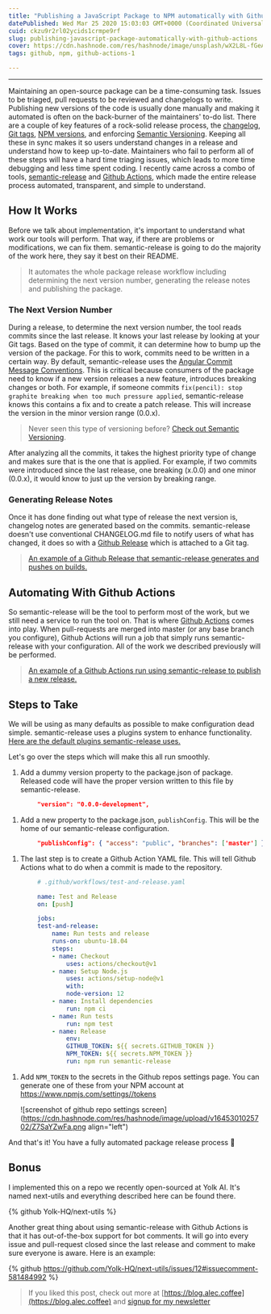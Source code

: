 ```yaml
---
title: "Publishing a JavaScript Package to NPM automatically with Github Actions"
datePublished: Wed Mar 25 2020 15:03:03 GMT+0000 (Coordinated Universal Time)
cuid: ckzu9r2rl02ycids1crmpe9rf
slug: publishing-javascript-package-automatically-with-github-actions
cover: https://cdn.hashnode.com/res/hashnode/image/unsplash/wX2L8L-fGeA/upload/v1645301057771/o5w8yJRmGG.jpeg
tags: github, npm, github-actions-1

---
```


---

Maintaining an open-source package can be a time-consuming task. Issues to be triaged, pull requests to be reviewed and changelogs to write. Publishing new versions of the code is usually done manually and making it automated is often on the back-burner of the maintainers' to-do list. There are a couple of key features of a rock-solid release process, the [changelog](https://www.techopedia.com/definition/13934/changelog), [Git tags](https://git-scm.com/book/en/v2/Git-Basics-Tagging), [NPM versions](https://stackoverflow.com/questions/10972176/find-the-version-of-an-installed-npm-package), and enforcing [Semantic Versioning](https://semver.org/). Keeping all these in sync makes it so users understand changes in a release and understand how to keep up-to-date. Maintainers who fail to perform all of these steps will have a hard time triaging issues, which leads to more time debugging and less time spent coding. I recently came across a combo of tools, [semantic-release](https://github.com/semantic-release/semantic-release) and [Github Actions](https://github.com/features/actions), which made the entire release process automated, transparent, and simple to understand.

## How It Works

Before we talk about implementation, it's important to understand what work our tools will perform. That way, if there are problems or modifications, we can fix them. semantic-release is going to do the majority of the work here, they say it best on their README.

> It automates the whole package release workflow including determining the next version number, generating the release notes and publishing the package.

### The Next Version Number

During a release, to determine the next version number, the tool reads commits since the last release. It knows your last release by looking at your Git tags. Based on the type of commit, it can determine how to bump up the version of the package. For this to work, commits need to be written in a certain way. By default, semantic-release uses the [Angular Commit Message Conventions](https://github.com/angular/angular.js/blob/master/DEVELOPERS.md#-git-commit-guidelines). This is critical because consumers of the package need to know if a new version releases a new feature, introduces breaking changes or both. For example, if someone commits `fix(pencil): stop graphite breaking when too much pressure applied`, semantic-release knows this contains a fix and to create a patch release. This will increase the version in the minor version range (0.0.x).

> Never seen this type of versioning before? [Check out Semantic Versioning](https://semver.org/).

After analyzing all the commits, it takes the highest priority type of change and makes sure that is the one that is applied. For example, if two commits were introduced since the last release, one breaking (x.0.0) and one minor (0.0.x), it would know to just up the version by breaking range.

### Generating Release Notes

Once it has done finding out what type of release the next version is, changelog notes are generated based on the commits. semantic-release doesn't use conventional CHANGELOG.md file to notify users of what has changed, it does so with a [Github Release](https://help.github.com/en/github/administering-a-repository/about-releases) which is attached to a Git tag.

> [An example of a Github Release that semantic-release generates and pushes on builds.](https://github.com/Yolk-HQ/next-utils/releases/tag/v1.0.3)

## Automating With Github Actions

So semantic-release will be the tool to perform most of the work, but we still need a service to run the tool on. That is where [Github Actions](https://github.com/features/actions) comes into play. When pull-requests are merged into master (or any base branch you configure), Github Actions will run a job that simply runs semantic-release with your configuration. All of the work we described previously will be performed.

> [An example of a Github Actions run using semantic-release to publish a new release.](https://github.com/Yolk-HQ/next-utils/runs/463521573?check_suite_focus=true)

## Steps to Take

We will be using as many defaults as possible to make configuration dead simple. semantic-release uses a plugins system to enhance functionality. [Here are the default plugins semantic-release uses.](https://github.com/semantic-release/semantic-release/blob/master/docs/usage/plugins.md#default-plugins)

Let's go over the steps which will make this all run smoothly.

1. Add a dummy version property to the package.json of package. Released code will have the proper version written to this file by semantic-release.
    

```json
        "version": "0.0.0-development",
```

1. Add a new property to the package.json, `publishConfig`. This will be the home of our semantic-release configuration.
    

```json
        "publishConfig": { "access": "public", "branches": ['master'] }
```

1. The last step is to create a Github Action YAML file. This will tell Github Actions what to do when a commit is made to the repository.
    

```yml
        # .github/workflows/test-and-release.yaml

        name: Test and Release
        on: [push]

        jobs:
        test-and-release:
            name: Run tests and release
            runs-on: ubuntu-18.04
            steps:
            - name: Checkout
                uses: actions/checkout@v1
            - name: Setup Node.js
                uses: actions/setup-node@v1
                with:
                node-version: 12
            - name: Install dependencies
                run: npm ci
            - name: Run tests
                run: npm test
            - name: Release
                env:
                GITHUB_TOKEN: ${{ secrets.GITHUB_TOKEN }}
                NPM_TOKEN: ${{ secrets.NPM_TOKEN }}
                run: npm run semantic-release
```

1. Add `NPM_TOKEN` to the secrets in the Github repos settings page. You can generate one of these from your NPM account at https://www.npmjs.com/settings//tokens
    
    ![screenshot of github repo settings screen](https://cdn.hashnode.com/res/hashnode/image/upload/v1645301025702/Z7SaYZwFa.png align="left")
    

And that's it! You have a fully automated package release process 🎉

## Bonus

I implemented this on a repo we recently open-sourced at Yolk AI. It's named next-utils and everything described here can be found there.

{% github Yolk-HQ/next-utils %}

Another great thing about using semantic-release with Github Actions is that it has out-of-the-box support for bot comments. It will go into every issue and pull-request closed since the last release and comment to make sure everyone is aware. Here is an example:

{% github https://github.com/Yolk-HQ/next-utils/issues/12#issuecomment-581484992 %}

> If you liked this post, check out more at [https://blog.alec.coffee](https://blog.alec.coffee) and [signup for my newsletter](https://mailchi.mp/f91826b80eb3/alecbrunelleemailsignup)